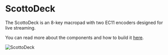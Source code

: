 # ScottoDeck

The ScottoDeck is an 8-key macropad with two EC11 encoders designed for live streaming.

You can read more about the components and how to build it [here](https://scottokeebs.com/blogs/keyboards/scottodeck-handwired-macropad).

![ScottoDeck](https://i.imgur.com/xUl70qqh.jpeg)
